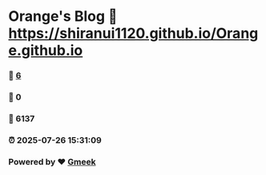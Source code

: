 # Orange's Blog :link: https://shiranui1120.github.io/Orange.github.io 
### :page_facing_up: [6](https://shiranui1120.github.io/Orange.github.io/tag.html) 
### :speech_balloon: 0 
### :hibiscus: 6137 
### :alarm_clock: 2025-07-26 15:31:09 
### Powered by :heart: [Gmeek](https://github.com/Meekdai/Gmeek)

